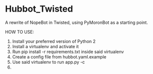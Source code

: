 Hubbot_Twisted
==============

A rewrite of NopeBot in Twisted, using PyMoronBot as a starting point.

HOW TO USE:

1. Install your preferred version of Python 2
2. Install a virtualenv and activate it
3. Run pip install -r requirements.txt inside said virtualenv
4. Create a config file from hubbot.yaml.example
5. Use said virtualenv to run app.py -c <configfilename>
6. 

